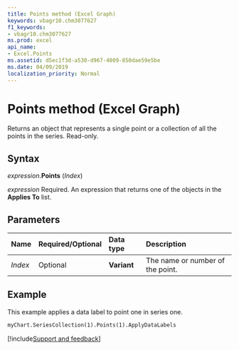 ```yaml
---
title: Points method (Excel Graph)
keywords: vbagr10.chm3077627
f1_keywords:
- vbagr10.chm3077627
ms.prod: excel
api_name:
- Excel.Points
ms.assetid: d5ec1f3d-a530-d967-4809-850dae59e5be
ms.date: 04/09/2019
localization_priority: Normal
---
```



# Points method (Excel Graph)

Returns an object that represents a single point or a collection of all the points in the series. Read-only.

## Syntax

_expression_.**Points** (_Index_)

_expression_ Required. An expression that returns one of the objects in the **Applies To** list.

## Parameters

|Name|Required/Optional|Data type|Description|
|:-----|:-----|:-----|:-----|
|_Index_ | Optional |**Variant**| The name or number of the point.|

## Example

This example applies a data label to point one in series one.

```vb
myChart.SeriesCollection(1).Points(1).ApplyDataLabels
```


[!include[Support and feedback](~/includes/feedback-boilerplate.md)]